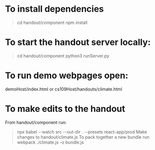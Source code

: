 To install dependencies
==========
> cd handout/component
> npm install



To start the handout server locally:
==========
> cd handout/component
> python3 runServer.py



To run demo webpages open:
==========
demoHost/index.html
or
cs109Host/handouts/climate.html



To make edits to the handout
==========
From handout/component run:
> npx babel --watch src --out-dir . --presets react-app/prod 
Make changes to handout/climate.js
To pack together a new bundle run
> webpack ./climate.js -o bundle.js
